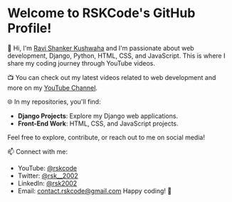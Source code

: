 # Welcome to RSKCode's GitHub Profile!

👋 Hi, I'm [Ravi Shanker Kushwaha](https://twitter.com/rsk__2002/) and I'm passionate about web development, Django, Python, HTML, CSS, and JavaScript. This is where I share my coding journey through YouTube videos.

📺 You can check out my latest videos related to web development and more on my [YouTube Channel](https://www.youtube.com/@rskcode).

🌐 In my repositories, you'll find:

- **Django Projects**: Explore my Django web applications.
- **Front-End Work**: HTML, CSS, and JavaScript projects.

Feel free to explore, contribute, or reach out to me on social media!

📫 Connect with me:
- YouTube: [@rskcode](https://www.youtube.com/@rskcode)
- Twitter: [@rsk__2002](https://twitter.com/devrsk_v1)
- LinkedIn: [@rsk2002](https://linkedin.com/in/rsk2002/)
- Email: [contact.rskcode@gmail.com](mailto:contact.rskcode@gmail.com)
Happy coding! 🚀
